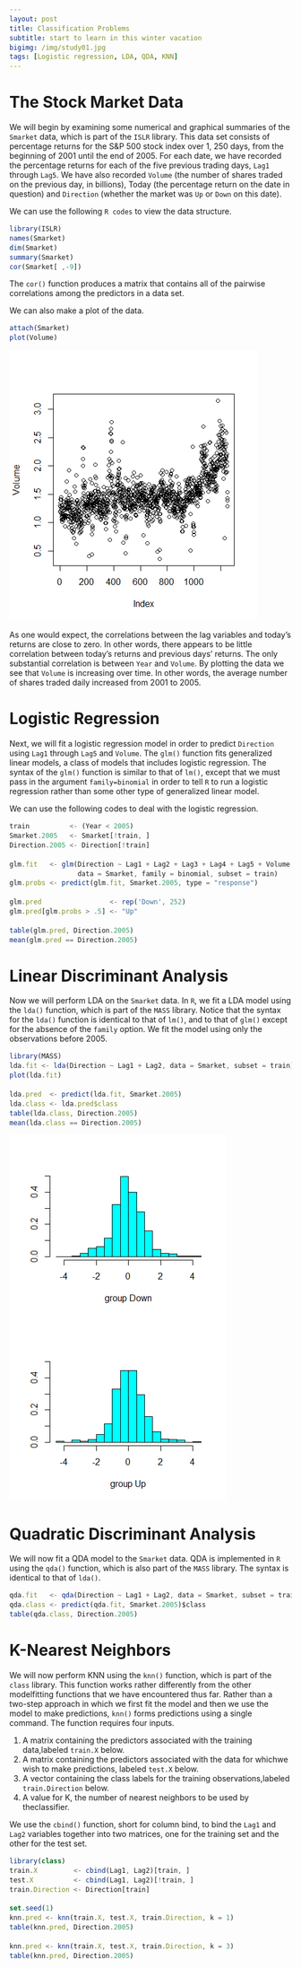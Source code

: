 ```yaml
---
layout: post
title: Classification Problems
subtitle: start to learn in this winter vacation
bigimg: /img/study01.jpg
tags: [Logistic regression, LDA, QDA, KNN]
---
```


# The Stock Market Data

We will begin by examining some numerical and graphical summaries of
the `Smarket` data, which is part of the `ISLR` library. This data set consists of
percentage returns for the S&P 500 stock index over 1, 250 days, from the
beginning of 2001 until the end of 2005. For each date, we have recorded
the percentage returns for each of the five previous trading days, `Lag1`
through `Lag5`. We have also recorded `Volume` (the number of shares traded
on the previous day, in billions), Today (the percentage return on the date
in question) and `Direction` (whether the market was `Up` or `Down` on this
date).

We can use the following `R codes` to view the data structure.

```javascript
library(ISLR)
names(Smarket)
dim(Smarket)
summary(Smarket)
cor(Smarket[ ,-9])
```

The `cor()` function produces a matrix that contains all of the pairwise
correlations among the predictors in a data set. 

We can also make a plot of the data.

```javascript
attach(Smarket)
plot(Volume)
```
![](/img/study02.png)

As one would expect, the correlations between the lag variables and today’s
returns are close to zero. In other words, there appears to be little
correlation between today’s returns and previous days’ returns. The only
substantial correlation is between `Year` and `Volume`. By plotting the data we
see that `Volume` is increasing over time. In other words, the average number
of shares traded daily increased from 2001 to 2005.

# Logistic Regression

Next, we will fit a logistic regression model in order to predict `Direction`
using `Lag1` through `Lag5` and `Volume`. The `glm()` function fits generalized
linear models, a class of models that includes logistic regression. The syntax
of the `glm()` function is similar to that of `lm()`, except that we must pass in
the argument `family=binomial` in order to tell `R` to run a logistic regression
rather than some other type of generalized linear model.

We can use the following codes to deal with the logistic regression.

```javascript
train          <- (Year < 2005)
Smarket.2005   <- Smarket[!train, ]
Direction.2005 <- Direction[!train]

glm.fit   <- glm(Direction ~ Lag1 + Lag2 + Lag3 + Lag4 + Lag5 + Volume,
                 data = Smarket, family = binomial, subset = train)
glm.probs <- predict(glm.fit, Smarket.2005, type = "response")

glm.pred                 <- rep('Down', 252)
glm.pred[glm.probs > .5] <- "Up"

table(glm.pred, Direction.2005)
mean(glm.pred == Direction.2005)
```

# Linear Discriminant Analysis

Now we will perform LDA on the `Smarket` data. In `R`, we fit a LDA model
using the `lda()` function, which is part of the `MASS` library. Notice that the
syntax for the `lda()` function is identical to that of `lm()`, and to that of
`glm()` except for the absence of the `family` option. We fit the model using
only the observations before 2005.

```javascript
library(MASS)
lda.fit <- lda(Direction ~ Lag1 + Lag2, data = Smarket, subset = train)
plot(lda.fit)

lda.pred  <- predict(lda.fit, Smarket.2005)
lda.class <- lda.pred$class
table(lda.class, Direction.2005)
mean(lda.class == Direction.2005)
```
![](/img/study03.png)

# Quadratic Discriminant Analysis

We will now fit a QDA model to the `Smarket` data. QDA is implemented
in `R` using the `qda()` function, which is also part of the `MASS` library. The
syntax is identical to that of `lda()`.

```javascript
qda.fit   <- qda(Direction ~ Lag1 + Lag2, data = Smarket, subset = train)
qda.class <- predict(qda.fit, Smarket.2005)$class
table(qda.class, Direction.2005)
```

# K-Nearest Neighbors

We will now perform KNN using the `knn()` function, which is part of the
`class` library. This function works rather differently from the other modelfitting
functions that we have encountered thus far. Rather than a two-step
approach in which we first fit the model and then we use the model to make
predictions, `knn()` forms predictions using a single command. The function
requires four inputs.

1. A matrix containing the predictors associated with the training data,labeled `train.X` below.
2. A matrix containing the predictors associated with the data for whichwe wish to make predictions, labeled `test.X` below.
3. A vector containing the class labels for the training observations,labeled `train.Direction` below.
4. A value for K, the number of nearest neighbors to be used by theclassifier.

We use the `cbind()` function, short for column bind, to bind the `Lag1` and
`Lag2` variables together into two matrices, one for the training set and the
other for the test set.

```javascript
library(class)
train.X         <- cbind(Lag1, Lag2)[train, ]
test.X          <- cbind(Lag1, Lag2)[!train, ]
train.Direction <- Direction[train]

set.seed(1)
knn.pred <- knn(train.X, test.X, train.Direction, k = 1)
table(knn.pred, Direction.2005)

knn.pred <- knn(train.X, test.X, train.Direction, k = 3)
table(knn.pred, Direction.2005)
```
